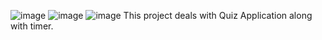 ![image](https://github.com/user-attachments/assets/af240afc-da4e-4e4b-a5e6-14733ee97524)
![image](https://github.com/user-attachments/assets/1d072b17-a98c-49c2-a9b8-fcac2402b2f4)
![image](https://github.com/user-attachments/assets/5eb7407d-8cea-4e74-a745-a17250e81967)
This project deals with Quiz Application along with timer.
